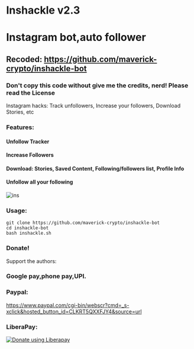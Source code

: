 # Inshackle v2.3
# Instagram bot,auto follower
## Recoded: https://github.com/maverick-crypto/inshackle-bot
### Don't copy this code without give me the credits, nerd! Please read the License 
Instagram hacks: Track unfollowers, Increase your followers, Download Stories, etc

### Features:
#### Unfollow Tracker
#### Increase Followers
#### Download: Stories, Saved Content, Following/followers list, Profile Info
#### Unfollow all your following

![ins](https://user-images.githubusercontent.com/56509491/66778205-b18ad580-eee8-11e9-8904-2c536b1a365d.JPG)

### Usage:
```
git clone https://github.com/maverick-crypto/inshackle-bot
cd inshackle-bot
bash inshackle.sh
```

### Donate!
Support the authors:
### Google pay,phone pay,UPI.

<form><script src="https://checkout.razorpay.com/v1/payment-button.js" data-payment_button_id="pl_H41rVjjYBeCZzj" async> </script> </form>

### Paypal:
https://www.paypal.com/cgi-bin/webscr?cmd=_s-xclick&hosted_button_id=CLKRT5QXXFJY4&source=url

### LiberaPay:
<noscript><a href="https://liberapay.com/thelinuxchoice/donate"><img alt="Donate using Liberapay" src="https://liberapay.com/assets/widgets/donate.svg"></a></noscript>
